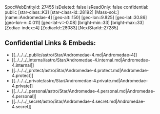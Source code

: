 ﻿---
location: [30.86,-9.825,150]
type: Star
tags:
- astro/Star

---
SpocWebEntityId: 27455
isDeleted: false
isReadOnly: false
confidential: public
[star-class::K3]
[star-class-id::28192]
[Mass-sol::]
[name::Andromedae-4]
[geo-alt::150]
[geo-lon::9.825]
[geo-lat::30.86]
[geo-lon-v::0.011]
[geo-lat-v::-0.08]
[bright-min::33]
[bright-max::33]
[Zodiac-index::4]
[ZodiacId::28083]
[NextStarId::27285]



## Confidential Links & Embeds: 
- [[../../../_public/astro/Star/Andromedae-4.md|Andromedae-4]] 
- [[../../../_internal/astro/Star/Andromedae-4.internal.md|Andromedae-4.internal]] 
- [[../../../_protect/astro/Star/Andromedae-4.protect.md|Andromedae-4.protect]] 
- [[../../../_private/astro/Star/Andromedae-4.private.md|Andromedae-4.private]] 
- [[../../../_personal/astro/Star/Andromedae-4.personal.md|Andromedae-4.personal]] 
- [[../../../_secret/astro/Star/Andromedae-4.secret.md|Andromedae-4.secret]]

